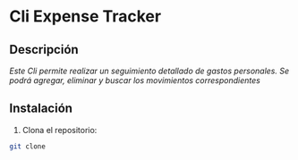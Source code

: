 # Cli Expense Tracker
## Descripción
_Este Cli permite realizar un seguimiento detallado de gastos personales. Se podrá agregar, eliminar y buscar los movimientos correspondientes_
## Instalación
1. Clona el repositorio:
```bash
git clone 
```
